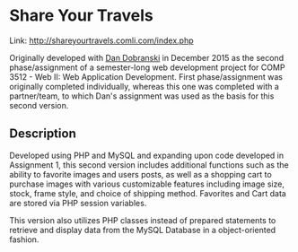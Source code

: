 # Share Your Travels
Link: http://shareyourtravels.comli.com/index.php

Originally developed with [Dan Dobranski](https://www.linkedin.com/in/dan-dobranski-07909383/) in December 2015 as the second phase/assignment of a semester-long web development project for COMP 3512 - Web II: Web Application Development. First phase/assignment was originally completed individually, whereas this one was completed with a partner/team, to which Dan's assignment was used as the basis for this second version.

## Description

Developed using PHP and MySQL and expanding upon code developed in Assignment 1, this second version includes additional functions such as the ability to favorite images and users posts, as well as a shopping cart to purchase images with various customizable features including image size, stock, frame style, and choice of shipping method. Favorites and Cart data are stored via PHP session variables. 

This version also utilizes PHP classes instead of prepared statements to retrieve and display data from the MySQL Database in a object-oriented fashion.
